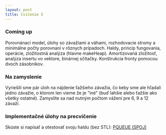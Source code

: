 ```yaml
---
layout: post
title: Cvičenie 5
---
```


### Coming up
Porovnánací model, úlohy so závažiami a váhami, rozhodovacie stromy a minimálne
počty porovnaní v rôznych prípadoch. Haldy, princíp fungovania, operácie, zložitostná
analýza (hlavne makeHeap). Amortizovaná zložitosť, analýza insertu vo vektore,
binárnej sčítačky. Konštrukcia fronty pomocou dvoch zásobníkov.

### Na zamyslenie
Vyriešili sme pár úloh na nájdenie ťažšieho závažia, čo keby sme ale hľadali
jedno závažie, o ktorom len vieme že je "iné" (buď lahšie alebo ťažšie ako
všetky ostatné). Zamyslite sa nad nutným počtom vážení pre 6, 9 a 12 závaží.

### Implementačné úlohy na precvičenie
Skúste si napísať a otestovať svoju haldu (bez STL):
[PQUEUE (SPOJ)](http://www.spoj.com/problems/PQUEUE/)
